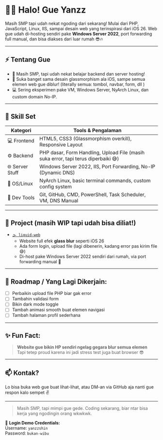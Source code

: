 # 🧑‍💻 Halo! Gue Yanzz
Masih SMP tapi udah nekat ngoding dari sekarang! Mulai dari PHP, JavaScript, Linux, IIS, sampai desain web yang terinspirasi dari iOS 26. Web gue udah di-hosting sendiri pake **Windows Server 2022**, port forwarding full manual, dan bisa diakses dari luar rumah 😎🔥

---

## ⚡ Tentang Gue
- 🏫 Masih SMP, tapi udah nekat belajar backend dan server hosting!
- 🧠 Suka banget sama desain glassmorphism ala iOS, sampe semua elemen web gue diblur! (literally semua: tombol, navbar, form, dll )
- 💻 Sering eksperimen pake VM, Windows Server, NyArch Linux, dan custom domain No-IP.

---

## 🧪 Skill Set
| Kategori        | Tools & Pengalaman                                                                 |
|----------------|--------------------------------------------------------------------------------------|
| 💻 Frontend     | HTML5, CSS3 (Glassmorphism overkill), Responsive Layout                             |
| ⚙️ Backend      | PHP dasar, Form Handling, Upload File (masih suka error, tapi terus diperbaiki 😅) |
| 🌐 Server Stuff | Windows Server 2022, IIS, Port Forwarding, No-IP (Dynamic DNS)                     |
| 🐧 OS/Linux     | NyArch Linux, basic terminal commands, custom config system                        |
| 🧪 Dev Tools    | Git, GitHub, CMD, PowerShell, Task Scheduler, VM, DNS Manual                       |

---

## 🧪 Project (masih WIP tapi udah bisa diliat!)
- [`🌫️ liquid-web`](yanzzshin.ddns.net)
  - Website full efek **glass blur** seperti iOS 26
  - Ada form login, upload file (lagi dibenerin, kadang error pas kirim file 😅)
  - Di-host pake Windows Server 2022 sendiri dari rumah, via port forwarding manual 💪

---

## 🧱 Roadmap / Yang Lagi Dikerjain:
- [ ] Perbaikin upload file PHP biar gak error
- [ ] Tambahin validasi form
- [ ] Bikin dark mode toggle
- [ ] Tambah animasi smooth buat elemen navigasi
- [ ] Tambah halaman profil sederhana

---

## ✨ Fun Fact:
> **Website gue bikin HP sendiri ngelag gegara blur semua elemen**  
> Tapi tetep proud karena ini jadi stress test juga buat browser 😎

---

## 📫 Kontak?
Lo bisa buka web gue buat lihat-lihat, atau DM-an via GitHub aja nanti gue respon kalo sempet ✌️

---

> Masih SMP, tapi mimpi gue gede. Coding sekarang, biar ntar bisa kerja yang ngodingin orang wkwkwk.

🔑 **Login Demo Credentials:**  
Username: `yanzzshin`  
Password: `bukan-wibu`
